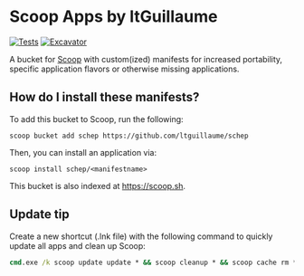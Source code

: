 # Scoop Apps by ltGuillaume

<!-- Uncomment the following line after replacing placeholders -->
[![Tests](https://github.com/ltguillaume/schep/actions/workflows/ci.yml/badge.svg)](https://github.com/ltguillaume/schep/actions/workflows/ci.yml) [![Excavator](https://github.com/ltguillaume/schep/actions/workflows/excavator.yml/badge.svg)](https://github.com/ltguillaume/schep/actions/workflows/excavator.yml)

A bucket for [Scoop](https://scoop.sh) with custom(ized) manifests for increased portability, specific application flavors or otherwise missing applications.

## How do I install these manifests?

To add this bucket to Scoop, run the following:
```pwsh
scoop bucket add schep https://github.com/ltguillaume/schep
```

Then, you can install an application via:
```pwsh
scoop install schep/<manifestname>
```

This bucket is also indexed at https://scoop.sh.

## Update tip

Create a new shortcut (.lnk file) with the following command to quickly update all apps and clean up Scoop:
```cmd
cmd.exe /k scoop update update * && scoop cleanup * && scoop cache rm * && pause && exit
```

